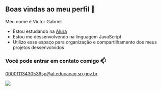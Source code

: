 ## Boas vindas ao meu perfil 🖤

Meu nome é Victor Gabriel

- Estou estudando na [Alura](https://www.alura.com.br)
- Estou me dessenvolvendo na linguagem JavaScript
- Utilizo esse espaço para organização e compartilhamento dos meus projetos dessenvolvidos

### Você pode entrar em contato comigo 📫

00001113430539sp@al.educacao.sp.gov.br


![](https://media1.tenor.com/m/el-8kP9KwUAAAAAd/treatsbettr-fiel-torcida.gif)
